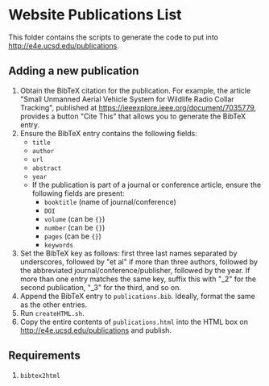 # Website Publications List

This folder contains the scripts to generate the code to put into http://e4e.ucsd.edu/publications.

## Adding a new publication

1. Obtain the BibTeX citation for the publication.  For example, the article "Small Unmanned Aerial Vehicle System for Wildlife Radio Collar Tracking", published at https://ieeexplore.ieee.org/document/7035779, provides a button "Cite This" that allows you to generate the BibTeX entry.
2. Ensure the BibTeX entry contains the following fields:
	- `title`
	- `author`
	- `url`
	- `abstract`
	- `year`
	- If the publication is part of a journal or conference article, ensure the following fields are present:
		- `booktitle` (name of journal/conference)
		- `DOI`
		- `volume` (can be `{}`)
		- `number` (can be `{}`)
		- `pages` (can be `{}`)
		- `keywords`
3. Set the BibTeX key as follows: first three last names separated by underscores, followed by "et al" if more than three authors, followed by the abbreviated journal/conference/publisher, followed by the year.  If more than one entry matches the same key, suffix this with "\_2" for the second publication, "\_3" for the third, and so on.
4. Append the BibTeX entry to `publications.bib`.  Ideally, format the same as the other entries.
5. Run `createHTML.sh`.
6. Copy the entire contents of `publications.html` into the HTML box on http://e4e.ucsd.edu/publications and publish.

## Requirements
1.  `bibtex2html`